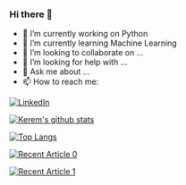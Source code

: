 ### Hi there 👋

- 🔭 I’m currently working on Python 
- 🌱 I’m currently learning Machine Learning
- 👯 I’m looking to collaborate on ...
- 🤔 I’m looking for help with ...
- 💬 Ask me about ...
- 📫 How to reach me: 

[![LinkedIn](https://www.oiml.org/en/ressources/linkedin-icon-small.png/image_preview)](https://www.linkedin.com/in/keremyagan/)


[![Kerem's github stats](https://github-readme-stats.vercel.app/api?username=keremyagan&count_private=true&show_icons=true&theme=radical&hide_rank=false)](https://github.com/keremyagan/github-readme-stats)



[![Top Langs](https://github-readme-stats.vercel.app/api/top-langs/?username=keremyagan)](https://github.com/keremyagan/github-readme-stats)


<a target="_blank" href="https://github-readme-medium-recent-article.vercel.app/medium/@keremyagan/0"><img src="https://github-readme-medium-recent-article.vercel.app/medium/@keremyagan/0" alt="Recent Article 0">

  
<a target="_blank" href="https://github-readme-medium-recent-article.vercel.app/medium/@keremyagan/1"><img src="https://github-readme-medium-recent-article.vercel.app/medium/@keremyagan/1" alt="Recent Article 1">

